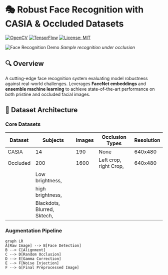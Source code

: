 # 🎭 Robust Face Recognition with CASIA & Occluded Datasets

[![OpenCV](https://img.shields.io/badge/OpenCV-5.0%2B-green)](https://opencv.org/)
[![TensorFlow](https://img.shields.io/badge/TensorFlow-2.18%2B-orange)](https://www.tensorflow.org/)
[![License: MIT](https://img.shields.io/badge/License-MIT-blue.svg)](https://opensource.org/licenses/MIT)

![Face Recognition Demo](demo.gif) *Sample recognition under occlusion*

## 🔍 Overview
A cutting-edge face recognition system evaluating model robustness against real-world challenges. Leverages **FaceNet embeddings** and **ensemble machine learning** to achieve state-of-the-art performance on both pristine and occluded facial images.

## 📂 Dataset Architecture
### **Core Datasets**
| Dataset      | Subjects | Images | Occlusion Types              | Resolution |
|--------------|----------|--------|-------------------------------|------------|
| CASIA        | 14       | 190    | None                          | 640x480    |
| Occluded     | 200      | 1600   | Left crop, right Crop,        | 640x480    |
                                   |  Low brightness,              |
                                   |  high brightness,             |
                                   |  Blackdots, Blurred, Sktech,  |

### **Augmentation Pipeline**
```mermaid
graph LR
A[Raw Image] --> B[Face Detection]
B --> C[Alignment]
C --> D[Random Occlusion]
D --> E[Gamma Correction]
E --> F[Noise Injection]
F --> G[Final Preprocessed Image]
